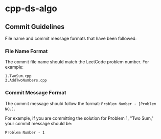 # cpp-ds-algo
## Commit Guidelines

File name and commit message formats that have been followed:

### File Name Format

The commit file name should match the LeetCode problem number. For example:

```
1.TwoSum.cpp
2.AddTwoNumbers.cpp
```

### Commit Message Format

The commit message should follow the format: `Problem Number - [Problem NO.]`.

For example, if you are committing the solution for Problem 1, "Two Sum," your commit message should be:

```
Problem Number - 1
```